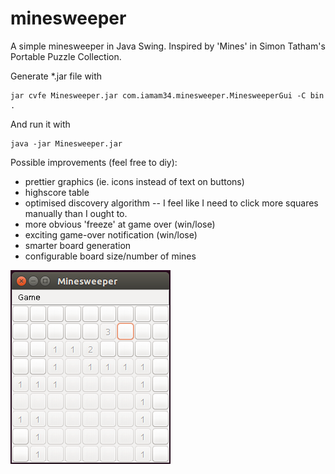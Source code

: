 # minesweeper
A simple minesweeper in Java Swing. Inspired by 'Mines' in Simon Tatham's Portable Puzzle Collection.

Generate *.jar file with

    jar cvfe Minesweeper.jar com.iamam34.minesweeper.MinesweeperGui -C bin .

And run it with

    java -jar Minesweeper.jar

Possible improvements (feel free to diy):
* prettier graphics (ie. icons instead of text on buttons)
* highscore table
* optimised discovery algorithm -- I feel like I need to click more squares manually than I ought to.
* more obvious 'freeze' at game over (win/lose)
* exciting game-over notification (win/lose)
* smarter board generation
* configurable board size/number of mines

![Screenshot](Screenshot.png)
